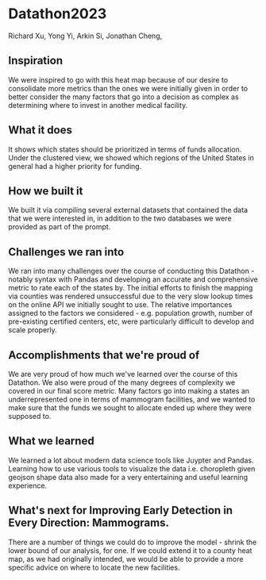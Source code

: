 # Datathon2023
Richard Xu, Yong Yi, Arkin Si, Jonathan Cheng, 

## Inspiration
We were inspired to go with this heat map because of our desire to consolidate more metrics than the ones we were initially given in order to better consider the many factors that go into a decision as complex as determining where to invest in another medical facility.
## What it does
It shows which states should be prioritized in terms of funds allocation. Under the clustered view, we showed which regions of the United States in general had a higher priority for funding.
## How we built it
We built it via compiling several external datasets that contained the data that we were interested in, in addition to the two databases we were provided as part of the prompt.
## Challenges we ran into
We ran into many challenges over the course of conducting this Datathon - notably syntax with Pandas and developing an accurate and comprehensive metric to rate each of the states by. The initial efforts to finish the mapping via counties was rendered unsuccessful due to the very slow lookup times on the online API we initially sought to use. The relative importances assigned to the factors we considered - e.g. population growth, number of pre-existing certified centers, etc, were particularly difficult to develop and scale properly.
## Accomplishments that we're proud of
We are very proud of how much we've learned over the course of this Datathon. We also were proud of the many degrees of complexity we covered in our final score metric. Many factors go into making a states an underrepresented one in terms of mammogram facilities, and we wanted to make sure that the funds we sought to allocate ended up where they were supposed to.
## What we learned
We learned a lot about modern data science tools like Juypter and Pandas. Learning how to use various tools to visualize the data i.e. choropleth given geojson shape data also made for a very entertaining and useful learning experience. 
## What's next for Improving Early Detection in Every Direction: Mammograms.
There are a number of things we could do to improve the model - shrink the lower bound of our analysis, for one. If we could extend it to a county heat map, as we had originally intended, we would be able to provide a more specific advice on where to locate the new facilities.
